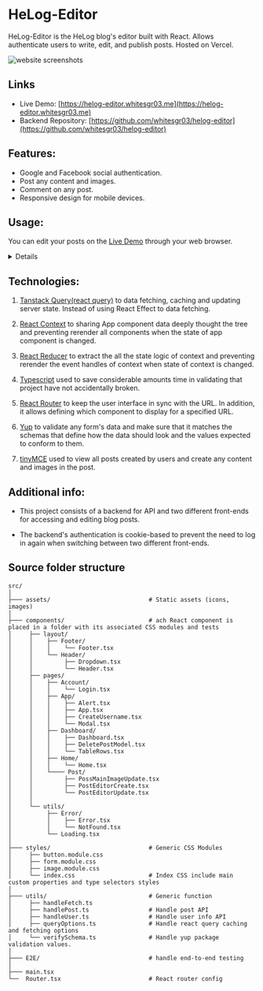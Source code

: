 # HeLog-Editor

HeLog-Editor is the HeLog blog's editor built with React. Allows authenticate users to write, edit, and publish posts. Hosted on Vercel.

![website screenshots](https://i.imgur.com/PzBScv3.png)

## Links

- Live Demo: [https://helog-editor.whitesgr03.me](https://helog-editor.whitesgr03.me)
- Backend Repository: [https://github.com/whitesgr03/helog-editor](https://github.com/whitesgr03/helog-editor)

## Features:

- Google and Facebook social authentication.
- Post any content and images.
- Comment on any post.
- Responsive design for mobile devices.

## Usage:

You can edit your posts on the [Live Demo](https://helog-editor.whitesgr03.me) through your web browser.

<details>

- When a user access the HeLog-Editor, if they have not authenticated, they will be forced to navigate to login page and they will need to create a username for the first login.

  <img src="https://i.imgur.com/wbg9E6S.png" alt="login page"/>
  <img src="https://i.imgur.com/t71KYJN.png" alt="new user set username"/>

- View all of your posts.
  <img src="https://i.imgur.com/sQuAtCM.png" alt="dashboard">

- Create a new post using a template.
  <img src="https://i.imgur.com/yFl8rRG.png" alt="create a new post">

- Edit the specified post.
  <img src="https://i.imgur.com/QkDyQ8U.png" alt="update the specified post">

- Delete the specified post.  
  <img src="https://i.imgur.com/o4lqZ0i.png" alt="delete the specified post">

</details>

## Technologies:

1. [Tanstack Query(react query)](https://tanstack.com/query/latest) to data fetching, caching and updating server state. Instead of using React Effect to data fetching.

2. [React Context](https://react.dev/learn/passing-data-deeply-with-context) to sharing App component data deeply thought the tree and preventing rerender all components when the state of app component is changed.

3. [React Reducer](https://react.dev/learn/extracting-state-logic-into-a-reducer) to extract the all the state logic of context and preventing rerender the event handles of context when state of context is changed.

4. [Typescript](https://www.typescriptlang.org/) used to save considerable amounts time in validating that project have not accidentally broken.

5. [React Router](https://reactrouter.com/) to keep the user interface in sync with the URL. In addition, it allows defining which component to display for a specified URL.

6. [Yup](https://github.com/jquense/yup) to validate any form's data and make sure that it matches the schemas that define how the data should look and the values expected to conform to them.

7. [tinyMCE](https://www.tiny.cloud/) used to view all posts created by users and create any content and images in the post.

## Additional info:

- This project consists of a backend for API and two different front-ends for accessing and editing blog posts.

- The backend's authentication is cookie-based to prevent the need to log in again when switching between two different front-ends.

## Source folder structure

```
src/
│
├─── assets/                            # Static assets (icons, images)
│
├─── components/                        # ach React component is placed in a folder with its associated CSS modules and tests
│     ├── layout/
│     │    ├── Footer/
│     │    │    └── Footer.tsx
│     │    └── Header/
│     │         ├── Dropdown.tsx
│     │         └── Header.tsx
│     ├── pages/
│     │    ├── Account/
│     │    │    └── Login.tsx
│     │    ├── App/
│     │    │    ├── Alert.tsx
│     │    │    ├── App.tsx
│     │    │    ├── CreateUsername.tsx
│     │    │    └── Modal.tsx
│     │    ├── Dashboard/
│     │    │    ├── Dashboard.tsx
│     │    │    ├── DeletePostModel.tsx
│     │    │    └── TableRows.tsx
│     │    ├── Home/
│     │    │    └── Home.tsx
│     │    └──── Post/
│     │         ├── PossMainImageUpdate.tsx
│     │         ├── PostEditorCreate.tsx
│     │         └── PostEditorUpdate.tsx
│     │
│     └── utils/
│          ├── Error/
│          │    ├── Error.tsx
│          │    └── NotFound.tsx
│          └── Loading.tsx
│
├─── styles/                            # Generic CSS Modules
│     ├── button.module.css
│     ├── form.module.css
│     ├── image.module.css
│     └── index.css                     # Index CSS include main custom properties and type selectors styles
│
├─── utils/                             # Generic function
│     ├── handleFetch.ts
│     ├── handlePost.ts                 # Handle post API
│     ├── handleUser.ts                 # Handle user info API
│     ├── queryOptions.ts               # Handle react query caching and fetching options
│     └── verifySchema.ts               # Handle yup package validation values.
│
├─── E2E/                               # handle end-to-end testing
│
├─── main.tsx
└──  Router.tsx                         # React router config
```
